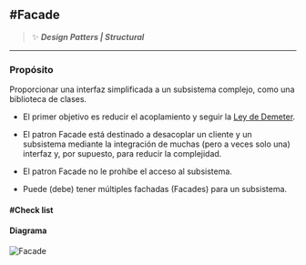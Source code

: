 ## \#Facade
>:sparkles: ***Design Patters | Structural***
---
### Propósito

Proporcionar una interfaz simplificada a un subsistema complejo, como una biblioteca de clases.

- El primer objetivo es reducir el acoplamiento y seguir la [Ley de Demeter](https://es.wikipedia.org/wiki/Ley_de_Demeter).

- El patron Facade está destinado a desacoplar un cliente y un subsistema mediante la integración de muchas (pero a veces solo una) interfaz y, por supuesto, para reducir la complejidad.

- El patron Facade no le prohíbe el acceso al subsistema.

- Puede (debe) tener múltiples fachadas (Facades) para un subsistema.

#### \#Check list


#### Diagrama
![Facade](https://refactoring.guru/images/patterns/diagrams/facade/structure-2x.png)